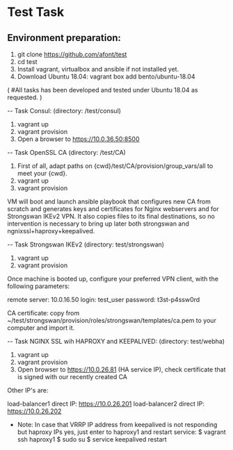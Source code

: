 # Test Task 

Environment preparation:
------------------------

1) git clone https://github.com/afont/test
2) cd test
3) Install vagrant, virtualbox and ansible if not installed yet.
4) Download Ubuntu 18.04: vagrant box add bento/ubuntu-18.04

( #All tasks has been developed and tested under Ubuntu 18.04 as requested. )

-- Task Consul: (directory: /test/consul)

1) vagrant up
2) vagrant provision
3) Open a browser to https://10.0.36.50:8500 


-- Task OpenSSL CA (directory: /test/CA)

1) First of all, adapt paths on {cwd}/test/CA/provision/group_vars/all to meet your {cwd}. 
2) vagrant up 
3) vagrant provision

VM will boot and launch ansible playbook that configures new CA from scratch and generates keys and certificates for Nginx webservers and for Strongswan IKEv2 VPN. It also copies files to its final destinations, so no intervention is necessary to bring up later both strongswan and ngnixssl+haproxy+keepalived.


-- Task Strongswan IKEv2 (directory: test/strongswan)

1) vagrant up
2) vagrant provision

Once machine is booted up, configure your preferred VPN client, with the following parameters:

remote server: 10.0.16.50
login: test_user
password: t3st-p4ssw0rd

CA certificate: copy from ~/test/strongswan/provision/roles/strongswan/templates/ca.pem to your computer and import it.


-- Task NGINX SSL wih HAPROXY and KEEPALIVED: (directory: test/webha) 

1) vagrant up
2) vagrant provision
2) Open browser to https://10.0.26.81 (HA service IP), check certificate that is signed with our recently created CA

Other IP's are:

load-balancer1 direct IP: https://10.0.26.201
load-balancer2 direct IP: https://10.0.26.202

* Note: In case that VRRP IP address from keepalived is not responding but haproxy IPs yes, just enter to haproxy1 and restart service:
	$ vagrant ssh haproxy1
	$ sudo su
	$ service keepalived restart



